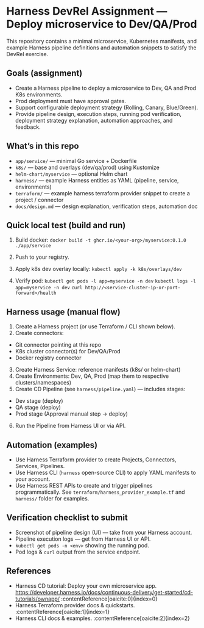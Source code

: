 # Harness DevRel Assignment — Deploy microservice to Dev/QA/Prod

This repository contains a minimal microservice, Kubernetes manifests, and example Harness pipeline definitions and automation snippets to satisfy the DevRel exercise.

## Goals (assignment)
- Create a Harness pipeline to deploy a microservice to Dev, QA and Prod K8s environments.
- Prod deployment must have approval gates.
- Support configurable deployment strategy (Rolling, Canary, Blue/Green).
- Provide pipeline design, execution steps, running pod verification, deployment strategy explanation, automation approaches, and feedback.

## What’s in this repo
- `app/service/` — minimal Go service + Dockerfile
- `k8s/` — base and overlays (dev/qa/prod) using Kustomize
- `helm-chart/myservice` — optional Helm chart
- `harness/` — example Harness entities as YAML (pipeline, service, environments)
- `terraform/` — example harness terraform provider snippet to create a project / connector
- `docs/design.md` — design explanation, verification steps, automation doc

## Quick local test (build and run)
1. Build docker: `docker build -t ghcr.io/<your-org>/myservice:0.1.0 ./app/service`
2. Push to your registry.
3. Apply k8s dev overlay locally: `kubectl apply -k k8s/overlays/dev`

4. Verify pod:
                `kubectl get pods -l app=myservice -n dev`
                `kubectl logs -l app=myservice -n dev`
                `curl http://<service-cluster-ip-or-port-forward>/health`


## Harness usage (manual flow)
1. Create a Harness project (or use Terraform / CLI shown below).
2. Create connectors:
- Git connector pointing at this repo
- K8s cluster connector(s) for Dev/QA/Prod
- Docker registry connector
3. Create Harness Service: reference manifests (k8s/ or helm-chart)
4. Create Environments: Dev, QA, Prod (map them to respective clusters/namespaces)
5. Create CD Pipeline (see `harness/pipeline.yaml`) — includes stages:
- Dev stage (deploy)
- QA stage (deploy)
- Prod stage (Approval manual step → deploy)
6. Run the Pipeline from Harness UI or via API.

## Automation (examples)
- Use Harness Terraform provider to create Projects, Connectors, Services, Pipelines.
- Use Harness CLI (`harness` open-source CLI) to apply YAML manifests to your account.
- Use Harness REST APIs to create and trigger pipelines programmatically.
See `terraform/harness_provider_example.tf` and `harness/` folder for examples.

## Verification checklist to submit
- Screenshot of pipeline design (UI) — take from your Harness account.
- Pipeline execution logs — get from Harness UI or API.
- `kubectl get pods -n <env>` showing the running pod.
- Pod logs & `curl` output from the service endpoint.

## References
- Harness CD tutorial: Deploy your own microservice app. https://developer.harness.io/docs/continuous-delivery/get-started/cd-tutorials/ownapp/ :contentReference[oaicite:0]{index=0}
- Harness Terraform provider docs & quickstarts. :contentReference[oaicite:1]{index=1}
- Harness CLI docs & examples. :contentReference[oaicite:2]{index=2}

